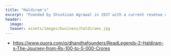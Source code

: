 ```yaml
---
title: "Haldiram's"
excerpt: "Founded by Shivkisan Agrawal in 1937 with a current revenue of INR 5532 crores"
header:
  image: 
  teaser: assets/images/business/haldirams.jpg
---
```



- https://www.quora.com/q/dhandhafounders/ReadLegends-2-Haldiram-s-The-Journey-from-Rs-100-to-5-000-Crores